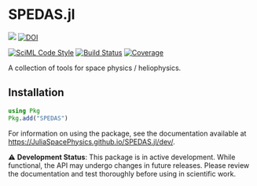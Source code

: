# SPEDAS.jl

[![](https://img.shields.io/badge/docs-dev-blue.svg)](https://JuliaSpacePhysics.github.io/SPEDAS.jl/dev/)
[![DOI](https://zenodo.org/badge/923721479.svg)](https://doi.org/10.5281/zenodo.15181866)

[![SciML Code Style](https://img.shields.io/static/v1?label=code%20style&message=SciML&color=9558b2&labelColor=389826)](https://github.com/SciML/SciMLStyle)
[![Build Status](https://github.com/JuliaSpacePhysics/SPEDAS.jl/actions/workflows/CI.yml/badge.svg?branch=main)](https://github.com/JuliaSpacePhysics/SPEDAS.jl/actions/workflows/CI.yml?query=branch%3Amain)
[![Coverage](https://codecov.io/gh/JuliaSpacePhysics/SPEDAS.jl/branch/main/graph/badge.svg)](https://codecov.io/gh/JuliaSpacePhysics/SPEDAS.jl)

A collection of tools for space physics / heliophysics.

## Installation

```julia
using Pkg
Pkg.add("SPEDAS")
```

For information on using the package, see the documentation available at https://JuliaSpacePhysics.github.io/SPEDAS.jl/dev/.

⚠️ **Development Status**: This package is in active development. While functional, the API may undergo changes in future releases. Please review the documentation and test thoroughly before using in scientific work.
